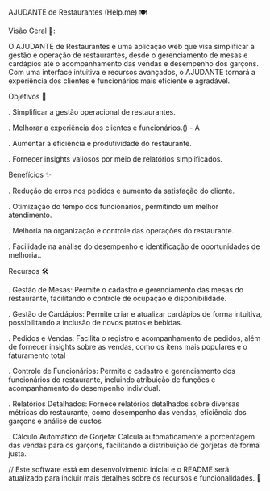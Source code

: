 AJUDANTE de Restaurantes (Help.me) 🍽️





Visão Geral 🚀:

O AJUDANTE de Restaurantes é uma aplicação web que visa simplificar a gestão e operação de restaurantes, desde o gerenciamento de mesas e cardápios até o acompanhamento das vendas e desempenho dos garçons. Com uma interface intuitiva e recursos avançados, o AJUDANTE tornará a experiência dos clientes e funcionários mais eficiente e agradável.


Objetivos 🎯

   .  Simplificar a gestão operacional de restaurantes.



   .  Melhorar a experiência dos clientes e funcionários.() - A
  


   
   .  Aumentar a eficiência e produtividade do restaurante.
  
   
   
   .  Fornecer insights valiosos por meio de relatórios simplificados.




Benefícios ✨
  
  .  Redução de erros nos pedidos e aumento da satisfação do cliente.

  
  
  .  Otimização do tempo dos funcionários, permitindo um melhor atendimento.
  
  
  
  .  Melhoria na organização e controle das operações do restaurante.
  
  
  
  .  Facilidade na análise do desempenho e identificação de oportunidades de melhoria..

Recursos 🛠️

  . Gestão de Mesas: Permite o cadastro e gerenciamento das mesas do restaurante, facilitando o controle de ocupação e disponibilidade.
 
  
  
  
  .  Gestão de Cardápios: Permite criar e atualizar cardápios de forma intuitiva, possibilitando a inclusão de novos pratos e bebidas.
  
  
  
  
  .  Pedidos e Vendas: Facilita o registro e acompanhamento de pedidos, além de fornecer insights sobre as vendas, como os itens mais populares e o faturamento total
  
  
  
  
  .  Controle de Funcionários: Permite o cadastro e gerenciamento dos funcionários do restaurante, incluindo atribuição de funções e acompanhamento do desempenho individual.
  
  
  
  
  .  Relatórios Detalhados: Fornece relatórios detalhados sobre diversas métricas do restaurante, como desempenho das vendas, eficiência dos garçons e análise de custos
  
  
  
  
  .   Cálculo Automático de Gorjeta: Calcula automaticamente a porcentagem das vendas para os garçons, facilitando a distribuição de gorjetas de forma justa.

// Este software está em desenvolvimento inicial e o README será atualizado para incluir mais detalhes sobre os recursos e funcionalidades. 🚧
